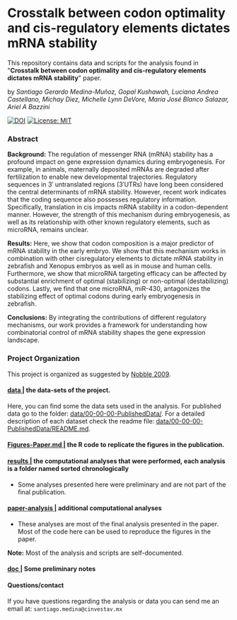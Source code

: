 # Crosstalk between codon optimality and cis-regulatory elements dictates mRNA stability

This repository contains data and scripts for the analysis found in "**Crosstalk between codon optimality and cis-regulatory elements dictates mRNA stability**" paper.

by *Santiago Gerardo Medina-Muñoz, Gopal Kushawah, Luciana Andrea Castellano, Michay Diez, Michelle Lynn DeVore, María José Blanco Salazar, Ariel A Bazzini*

[![DOI](https://zenodo.org/badge/DOI/10.5281/zenodo.4313561.svg)](https://doi.org/10.5281/zenodo.4313561)
[![License: MIT](https://img.shields.io/badge/License-MIT-yellow.svg)](https://opensource.org/licenses/MIT)


### Abstract

**Background:** The regulation of messenger RNA (mRNA) stability has a profound impact on gene expression dynamics during embryogenesis. For example, in animals, maternally deposited mRNAs are degraded after fertilization to enable new developmental trajectories. Regulatory sequences in 3′ untranslated regions (3′UTRs) have long been considered the central determinants of mRNA stability. However, recent work indicates that the coding sequence also possesses regulatory information. Specifically, translation in cis impacts mRNA stability in a codon-dependent manner. However, the strength of this mechanism during embryogenesis, as well as its relationship with other known regulatory elements, such as microRNA, remains unclear.

**Results:** Here, we show that codon composition is a major predictor of mRNA stability in the early embryo. We show that this mechanism works in combination with other cisregulatory elements to dictate mRNA stability in zebrafish and Xenopus embryos as well as in mouse and human cells. Furthermore, we show that microRNA targeting efficacy can be affected by substantial enrichment of optimal (stabilizing) or non-optimal (destabilizing) codons. Lastly, we find that one microRNA, miR-430, antagonizes the stabilizing effect of optimal codons during early embryogenesis in zebrafish.

**Conclusions:** By integrating the contributions of different regulatory mechanisms, our work provides a framework for understanding how combinatorial control of mRNA stability shapes the gene expression landscape.


### Project Organization

This project is organized as suggested by [Nobble 2009](https://journals.plos.org/ploscompbiol/article?id=10.1371/journal.pcbi.1000424).

#### [data |](data/) the data-sets of the project.

Here, you can find some the data sets used in the analysis. For published data go to the folder: [data/00-00-00-PublishedData/](/data/00-00-00-PublishedData). For a detailed description of each dataset check the readme file: [data/00-00-00-PublishedData/README.md](/data/00-00-00-PublishedData/README.md).


#### [Figures-Paper.md |](Figures-Paper.md) the R code to replicate the figures in the publication.


#### [results |](results/) the computational analyses that were performed, each analysis is a folder named sorted chronologically

- Some analyses presented here were preliminary and are not part of the final publication.


#### [paper-analysis |](paper-analysis/) additional computational analyses

- These analyses are most of the final analysis presented in the paper. Most of the code here can be used to reproduce the figures in the paper.

**Note:** Most of the analysis and scripts are self-documented.

#### [doc |](doc/) Some preliminary notes


#### Questions/contact

If you have questions regarding the analysis or data you can send me an email at: `santiago.medina@cinvestav.mx`
